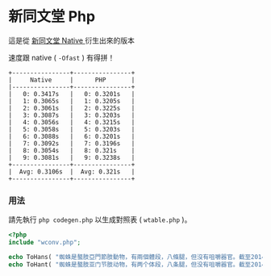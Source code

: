 # 新同文堂 Php
這是從 [新同文堂 Native ](https://github.com/tgckpg/New-Tongwentang-Native) 衍生出來的版本

速度跟 native ( `-Ofast` ) 有得拼！
```
+----------------+----------------+
|     Native     |      PHP       |
|----------------+----------------+
|   0: 0.3417s   |   0: 0.3201s   |
|   1: 0.3065s   |   1: 0.3205s   |
|   2: 0.3061s   |   2: 0.3225s   |
|   3: 0.3087s   |   3: 0.3203s   |
|   4: 0.3056s   |   4: 0.3215s   |
|   5: 0.3058s   |   5: 0.3203s   |
|   6: 0.3088s   |   6: 0.3201s   |
|   7: 0.3092s   |   7: 0.3196s   |
|   8: 0.3054s   |   8: 0.321s    |
|   9: 0.3081s   |   9: 0.3238s   |
+----------------+----------------+
|  Avg: 0.3106s  |  Avg: 0.321s   |
+----------------+----------------+
```

### 用法
請先執行 `php codegen.php` 以生成對照表 ( `wtable.php` )。 

```Php
<?php
include "wconv.php";

echo ToHans( "蜘蛛是螯肢亞門節肢動物，有兩個體段，八條腿，但沒有咀嚼器官。截至2014年，共有114科3,935属44,906种[1]。蜘蛛目是蛛形纲中数量最多的一个目。研究蜘蛛的學科稱作蜘蛛學。" );
echo ToHant( "蜘蛛是螯肢亚门节肢动物，有两个体段，八条腿，但没有咀嚼器官。截至2014年，共有114科3,935属44,906种[1]。蜘蛛目是蛛形纲中数量最多的一个目。研究蜘蛛的学科称作蜘蛛学。" );

```
